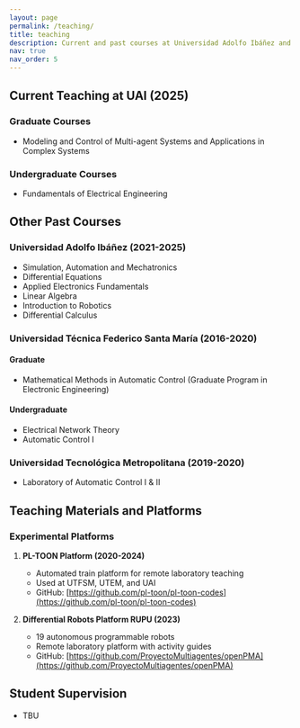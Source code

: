 ```yaml
---
layout: page
permalink: /teaching/
title: teaching
description: Current and past courses at Universidad Adolfo Ibáñez and other institutions
nav: true
nav_order: 5
---
```


## Current Teaching at UAI (2025)

### Graduate Courses

- Modeling and Control of Multi-agent Systems and Applications in Complex Systems

### Undergraduate Courses

- Fundamentals of Electrical Engineering

## Other Past Courses

### Universidad Adolfo Ibáñez (2021-2025)

- Simulation, Automation and Mechatronics
- Differential Equations
- Applied Electronics Fundamentals
- Linear Algebra
- Introduction to Robotics
- Differential Calculus

### Universidad Técnica Federico Santa María (2016-2020)

#### Graduate

- Mathematical Methods in Automatic Control (Graduate Program in Electronic Engineering)

#### Undergraduate

- Electrical Network Theory
- Automatic Control I

### Universidad Tecnológica Metropolitana (2019-2020)

- Laboratory of Automatic Control I & II

## Teaching Materials and Platforms

### Experimental Platforms

1. **PL-TOON Platform (2020-2024)**

   - Automated train platform for remote laboratory teaching
   - Used at UTFSM, UTEM, and UAI
   - GitHub: [https://github.com/pl-toon/pl-toon-codes](https://github.com/pl-toon/pl-toon-codes)

2. **Differential Robots Platform RUPU (2023)**
   - 19 autonomous programmable robots
   - Remote laboratory platform with activity guides
   - GitHub: [https://github.com/ProyectoMultiagentes/openPMA](https://github.com/ProyectoMultiagentes/openPMA)

## Student Supervision

- TBU
